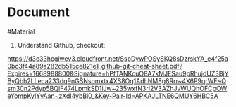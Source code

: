 # Document

#Material
1) Understand Github, checkout: 

https://d3c33hcgiwev3.cloudfront.net/SspDywPOSySKQ8sDzrskYA_e4f25a0bc3f44a89a282db515ce821e1_github-git-cheat-sheet.pdf?Expires=1668988800&Signature=hPfTANKcuO8A7kMJESau9pRhujdUZ3BjYByQbh2LLeca233dq9nGSNsomxtx4XS8Og1AdhNM8g8Rrr~4X6P9qrWF~Qsm30n2Pdyp5BQiF474LpmkSD1iJw~235wxfN3rl2V3AZhJvWUQhOFCpOWeYompKyIYvAan~zXdl4ybBi0_&Key-Pair-Id=APKAJLTNE6QMUY6HBC5A
